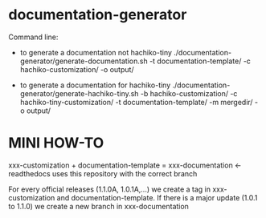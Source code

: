 documentation-generator
=======================

Command line:

- to generate a documentation not hachiko-tiny
./documentation-generator/generate-documentation.sh -t documentation-template/ -c hachiko-customization/ -o output/

- to generate a documentation for hachiko-tiny
./documentation-generator/generate-hachiko-tiny.sh -b hachiko-customization/ -c hachiko-tiny-customization/ -t documentation-template/ -m mergedir/ -o output/

MINI HOW-TO
===========

xxx-customization + documentation-template = xxx-documentation <- readthedocs uses this repository with the correct branch

For every official releases (1.1.0A, 1.0.1A,...) we create a tag in xxx-customization and documentation-template.
If there is a major update (1.0.1 to 1.1.0) we create a new branch in xxx-documentation

